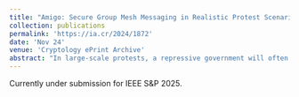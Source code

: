 ```yaml
---
title: "Amigo: Secure Group Mesh Messaging in Realistic Protest Scenarios"
collection: publications
permalink: 'https://ia.cr/2024/1872'
date: 'Nov 24'
venue: 'Cryptology ePrint Archive'
abstract: "In large-scale protests, a repressive government will often disable the Internet to thwart communication between protesters. Smartphone mesh networks, which route messages over short range, possibly ephemeral, radio connections between nearby phones, allow protesters to communicate without relying on centralized Internet infrastructure. Unfortunately, prior work on mesh networks does not efficiently support cryptographically secure group messaging (a crucial requirement for protests); prior networks were also evaluated in unrealistically benign network environments which fail to accurately capture the link churn and physical spectrum contention found in realistic protest environments. In this paper, we introduce Amigo, an anonymous mesh messaging system which supports group communication through continuous key agreement, and forwards messages using a novel routing protocol designed to handle the challenges of ad-hoc routing scenarios. Our extensive simulations reveal the poor scalability of prior approaches, the benefits of Amigo's protest-specific optimizations, and the challenges that still must be solved to scale secure mesh networks to protests with thousands of participants."
---
```

Currently under submission for IEEE S&P 2025.
